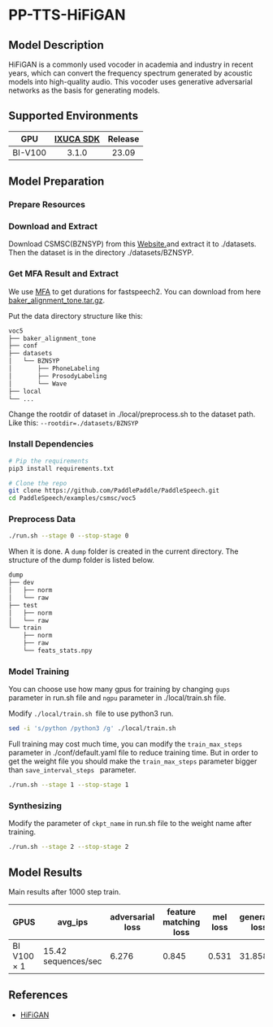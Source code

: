 # PP-TTS-HiFiGAN

## Model Description

HiFiGAN is a commonly used vocoder in academia and industry in recent years, which can convert the frequency spectrum
generated by acoustic models into high-quality audio. This vocoder uses generative adversarial networks as the basis for
generating models.

## Supported Environments

| GPU    | [IXUCA SDK](https://gitee.com/deep-spark/deepspark#%E5%A4%A9%E6%95%B0%E6%99%BA%E7%AE%97%E8%BD%AF%E4%BB%B6%E6%A0%88-ixuca) | Release |
| :----: | :----: | :----: |
| BI-V100 | 3.1.0     |  23.09  |

## Model Preparation

### Prepare Resources

### Download and Extract

Download CSMSC(BZNSYP) from this [Website.](https://aistudio.baidu.com/datasetdetail/36741)and extract it to ./datasets.
Then the dataset is in the directory ./datasets/BZNSYP.

### Get MFA Result and Extract

We use [MFA](https://github.com/MontrealCorpusTools/Montreal-Forced-Aligner) to get durations for fastspeech2. You can
download from here
[baker_alignment_tone.tar.gz](https://paddlespeech.bj.bcebos.com/MFA/BZNSYP/with_tone/baker_alignment_tone.tar.gz).

Put the data directory structure like this:

```sh
voc5
├── baker_alignment_tone
├── conf
├── datasets
│   └── BZNSYP
│       ├── PhoneLabeling
│       ├── ProsodyLabeling
│       └── Wave
├── local
└── ...
```

Change the rootdir of dataset in ./local/preprocess.sh to the dataset path. Like this: `--rootdir=./datasets/BZNSYP`

### Install Dependencies

```sh
# Pip the requirements
pip3 install requirements.txt

# Clone the repo
git clone https://github.com/PaddlePaddle/PaddleSpeech.git
cd PaddleSpeech/examples/csmsc/voc5

```

### Preprocess Data

```sh
./run.sh --stage 0 --stop-stage 0
```

When it is done. A `dump` folder is created in the current directory. The structure of the dump folder is listed below.

```sh
dump
├── dev
│   ├── norm
│   └── raw
├── test
│   ├── norm
│   └── raw
└── train
    ├── norm
    ├── raw
    └── feats_stats.npy
```

### Model Training

You can choose use how many gpus for training by changing `gups` parameter in run.sh file and `ngpu` parameter in ./local/train.sh file.

Modify `./local/train.sh `file to use python3 run.

```sh
sed -i 's/python /python3 /g' ./local/train.sh
```

Full training may cost much time, you can modify the `train_max_steps` parameter in ./conf/default.yaml file to reduce
training time. But in order to get the weight file you should make the `train_max_steps` parameter bigger than
`save_interval_steps ` parameter.

```sh
./run.sh --stage 1 --stop-stage 1
```

### Synthesizing

Modify the parameter of `ckpt_name` in run.sh file to the weight name after training.

```sh
./run.sh --stage 2 --stop-stage 2
```

## Model Results

Main results after 1000 step train.

| GPUS        | avg_ips             | adversarial loss | feature matching loss | mel loss | generator loss | real loss | fake loss | discriminator loss |
|-------------|---------------------|------------------|-----------------------|----------|----------------|-----------|-----------|--------------------|
| BI V100 × 1 | 15.42 sequences/sec | 6.276            | 0.845                 | 0.531    | 31.858         | 0.513     | 0.6289    | 1.142              |

## References

- [HiFiGAN](https://github.com/PaddlePaddle/PaddleSpeech/tree/develop/examples/csmsc/voc5)
